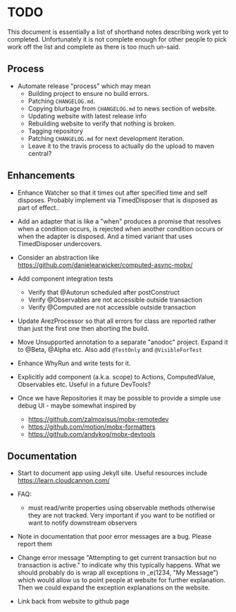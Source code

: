 # TODO

This document is essentially a list of shorthand notes describing work yet to completed.
Unfortunately it is not complete enough for other people to pick work off the list and
complete as there is too much un-said.

## Process

* Automate release "process" which may mean
  - Building project to ensure no build errors.
  - Patching `CHANGELOG.md`.
  - Copying blurbage from `CHANGELOG.md` to news section of website.
  - Updating website with latest release info
  - Rebuilding website to verify that nothing is broken.
  - Tagging repository
  - Patching `CHANGELOG.md` for next development iteration.
  - Leave it to the travis process to actually do the upload to maven central?

## Enhancements

* Enhance Watcher so that it times out after specified time and self disposes. Probably implement via
  TimedDisposer that is disposed as part of effect..

* Add an adapter that is like a "when" produces a promise that resolves when a condition occurs, is rejected when
  another condition occurs or when the adapter is disposed. And a timed variant that uses TimedDisposer undercovers.

* Consider an abstraction like https://github.com/danielearwicker/computed-async-mobx/

* Add component integration tests
  - Verify that @Autorun scheduled after postConstruct
  - Verify @Observables are not accessible outside transaction
  - Verify @Computed are not accessible outside transaction

* Update ArezProcessor so that all errors for class are reported rather than just the first one then aborting the build.

* Move Unsupported annotation to a separate "anodoc" project. Expand it to @Beta, @Alpha etc.
  Also add `@TestOnly` and `@VisibleForTest`

* Enhance WhyRun and write tests for it.

* Explicitly add component (a.k.a. scope) to Actions, ComputedValue, Observables etc. Useful in a future DevTools?

* Once we have Repositories it may be possible to provide a simple use debug UI - maybe somewhat inspired by
  - https://github.com/zalmoxisus/mobx-remotedev
  - https://github.com/motion/mobx-formatters
  - https://github.com/andykog/mobx-devtools

## Documentation

* Start to document app using Jekyll site. Useful resources include https://learn.cloudcannon.com/

* FAQ:
  - must read/write properties using observable methods otherwise they are not tracked. Very important
    if you want to be notified or want to notify downstream observers

* Note in documentation that poor error messages are a bug. Please report them

* Change error message "Attempting to get current transaction but no transaction is active." to indicate why
  this typically happens. What we should probably do is wrap all exceptions in _e(1234, "My Message") which
  would allow us to point people at website for further explanation. Then we could expand the exception
  explanations on the website.

* Link back from website to github page

